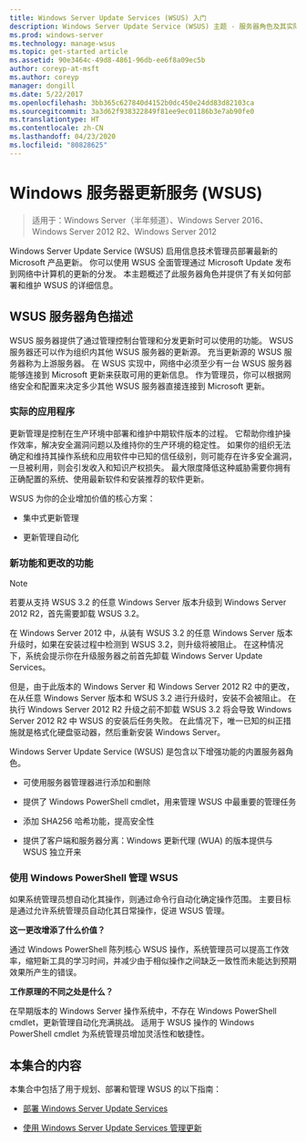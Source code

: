 ```yaml
---
title: Windows Server Update Services (WSUS) 入门
description: Windows Server Update Service (WSUS) 主题 - 服务器角色及其实际应用程序的概述
ms.prod: windows-server
ms.technology: manage-wsus
ms.topic: get-started article
ms.assetid: 90e3464c-49d8-4861-96db-ee6f8a09ec5b
author: coreyp-at-msft
ms.author: coreyp
manager: dongill
ms.date: 5/22/2017
ms.openlocfilehash: 3bb365c627840d4152b0dc450e24dd83d82103ca
ms.sourcegitcommit: 3a3d62f938322849f81ee9ec01186b3e7ab90fe0
ms.translationtype: HT
ms.contentlocale: zh-CN
ms.lasthandoff: 04/23/2020
ms.locfileid: "80828625"
---
```

# <a name="windows-server-update-services-wsus"></a>Windows 服务器更新服务 (WSUS)

>适用于：Windows Server（半年频道）、Windows Server 2016、Windows Server 2012 R2、Windows Server 2012

Windows Server Update Service (WSUS) 启用信息技术管理员部署最新的 Microsoft 产品更新。 你可以使用 WSUS 全面管理通过 Microsoft Update 发布到网络中计算机的更新的分发。 本主题概述了此服务器角色并提供了有关如何部署和维护 WSUS 的详细信息。

## <a name="wsus-server-role-description"></a>WSUS 服务器角色描述
WSUS 服务器提供了通过管理控制台管理和分发更新时可以使用的功能。 WSUS 服务器还可以作为组织内其他 WSUS 服务器的更新源。 充当更新源的 WSUS 服务器称为上游服务器。 在 WSUS 实现中，网络中必须至少有一台 WSUS 服务器能够连接到 Microsoft 更新来获取可用的更新信息。 作为管理员，你可以根据网络安全和配置来决定多少其他 WSUS 服务器直接连接到 Microsoft 更新。

### <a name="practical-applications"></a>实际的应用程序
更新管理是控制在生产环境中部署和维护中期软件版本的过程。 它帮助你维护操作效率，解决安全漏洞问题以及维持你的生产环境的稳定性。 如果你的组织无法确定和维持其操作系统和应用软件中已知的信任级别，则可能存在许多安全漏洞，一旦被利用，则会引发收入和知识产权损失。 最大限度降低这种威胁需要你拥有正确配置的系统、使用最新软件和安装推荐的软件更新。

WSUS 为你的企业增加价值的核心方案：

-   集中式更新管理

-   更新管理自动化

### <a name="new-and-changed-functionality"></a>新功能和更改的功能

> [!NOTE]
> 若要从支持 WSUS 3.2 的任意 Windows Server 版本升级到 Windows Server 2012 R2，首先需要卸载 WSUS 3.2。
> 
> 在 Windows Server 2012 中，从装有 WSUS 3.2 的任意 Windows Server 版本升级时，如果在安装过程中检测到 WSUS 3.2，则升级将被阻止。 在这种情况下，系统会提示你在升级服务器之前首先卸载 Windows Server Update Services。
> 
> 但是，由于此版本的 Windows Server 和 Windows Server 2012 R2 中的更改，在从任意 Windows Server 版本和 WSUS 3.2 进行升级时，安装不会被阻止。 在执行 Windows Server 2012 R2 升级之前不卸载 WSUS 3.2 将会导致 Windows Server 2012 R2 中 WSUS 的安装后任务失败。 在此情况下，唯一已知的纠正措施就是格式化硬盘驱动器，然后重新安装 Windows Server。

Windows Server Update Service (WSUS) 是包含以下增强功能的内置服务器角色。

-   可使用服务器管理器进行添加和删除

-   提供了 Windows PowerShell cmdlet，用来管理 WSUS 中最重要的管理任务

-   添加 SHA256 哈希功能，提高安全性

-   提供了客户端和服务器分离：Windows 更新代理 (WUA) 的版本提供与 WSUS 独立开来

### <a name="using-windows-powershell-to-manage-wsus"></a>使用 Windows PowerShell 管理 WSUS
如果系统管理员想自动化其操作，则通过命令行自动化确定操作范围。 主要目标是通过允许系统管理员自动化其日常操作，促进 WSUS 管理。

**这一更改增添了什么价值？**

通过 Windows PowerShell 陈列核心 WSUS 操作，系统管理员可以提高工作效率，缩短新工具的学习时间，并减少由于相似操作之间缺乏一致性而未能达到预期效果所产生的错误。

**工作原理的不同之处是什么？**

在早期版本的 Windows Server 操作系统中，不存在 Windows PowerShell cmdlet，更新管理自动化充满挑战。 适用于 WSUS 操作的 Windows PowerShell cmdlet 为系统管理员增加灵活性和敏捷性。

## <a name="in-this-collection"></a>本集合的内容
本集合中包括了用于规划、部署和管理 WSUS 的以下指南：

-   [部署 Windows Server Update Services](../deploy/deploy-windows-server-update-services.md)

-   [使用 Windows Server Update Services 管理更新](../manage/update-management-with-windows-server-update-services.md)


